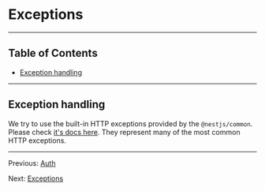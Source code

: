 # Exceptions

---

## Table of Contents <!-- omit in toc -->

- [Exception handling](#exception-handling)

---

## Exception handling

We try to use the built-in HTTP exceptions provided by the `@nestjs/common`. Please check [it's docs here](https://docs.nestjs.com/exception-filters#built-in-http-exceptions). They represent many of the most common HTTP exceptions.

---

Previous: [Auth](auth.md)

Next: [Exceptions](exceptions.md)
